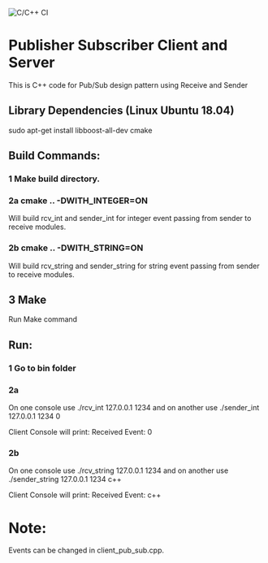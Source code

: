 ![C/C++ CI](https://github.com/abhinema/pub_sub_client/workflows/C/C++%20CI/badge.svg?branch=master)

# Publisher Subscriber Client and Server
This is C++ code for Pub/Sub design pattern using Receive and Sender 

## Library Dependencies (Linux Ubuntu 18.04)
sudo apt-get install libboost-all-dev cmake

## Build Commands:

### 1 Make build directory.

### 2a cmake .. -DWITH_INTEGER=ON
Will build rcv_int and sender_int for integer event passing from sender to receive modules.

### 2b cmake .. -DWITH_STRING=ON
Will build rcv_string and sender_string for string event passing from sender to receive modules.

## 3 Make
Run Make command

## Run:
### 1 Go to bin folder

### 2a 
On one console use ./rcv_int 127.0.0.1 1234 
and on another use ./sender_int 127.0.0.1 1234 0

Client Console will print:  Received Event: 0

### 2b
On one console use ./rcv_string 127.0.0.1 1234 
and on another use ./sender_string 127.0.0.1 1234 c++

Client Console will print:  Received Event: c++

# Note:
Events can be changed in client_pub_sub.cpp.
